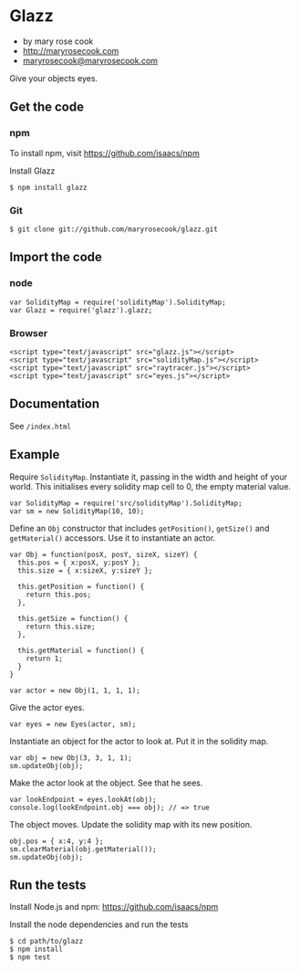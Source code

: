 # Glazz

* by mary rose cook
* http://maryrosecook.com
* maryrosecook@maryrosecook.com

Give your objects eyes.

## Get the code

### npm

To install npm, visit https://github.com/isaacs/npm

Install Glazz

    $ npm install glazz

### Git

    $ git clone git://github.com/maryrosecook/glazz.git

## Import the code

### node

    var SolidityMap = require('solidityMap').SolidityMap;
    var Glazz = require('glazz').glazz;

### Browser

    <script type="text/javascript" src="glazz.js"></script>
    <script type="text/javascript" src="solidityMap.js"></script>
    <script type="text/javascript" src="raytracer.js"></script>
    <script type="text/javascript" src="eyes.js"></script>

## Documentation

See `/index.html`

## Example

Require <code>SolidityMap</code>.  Instantiate it, passing in the width and height
of your world.  This initialises every solidity map cell to 0, the empty material value.

    var SolidityMap = require('src/solidityMap').SolidityMap;
    var sm = new SolidityMap(10, 10);

Define an <code>Obj</code> constructor that includes <code>getPosition()</code>,
<code>getSize()</code> and <code>getMaterial()</code> accessors.  Use it to
instantiate an actor.

    var Obj = function(posX, posY, sizeX, sizeY) {
      this.pos = { x:posX, y:posY };
      this.size = { x:sizeX, y:sizeY };

      this.getPosition = function() {
        return this.pos;
      },

      this.getSize = function() {
        return this.size;
      },

      this.getMaterial = function() {
        return 1;
      }
    }

    var actor = new Obj(1, 1, 1, 1);

Give the actor eyes.

    var eyes = new Eyes(actor, sm);

Instantiate an object for the actor to look at.  Put it in the solidity map.

    var obj = new Obj(3, 3, 1, 1);
    sm.updateObj(obj);

Make the actor look at the object.  See that he sees.

    var lookEndpoint = eyes.lookAt(obj);
    console.log(lookEndpoint.obj === obj); // => true

The object moves.  Update the solidity map with its new position.

    obj.pos = { x:4, y:4 };
    sm.clearMaterial(obj.getMaterial());
    sm.updateObj(obj);

## Run the tests

Install Node.js and npm: https://github.com/isaacs/npm

Install the node dependencies and run the tests

    $ cd path/to/glazz
    $ npm install
    $ npm test
